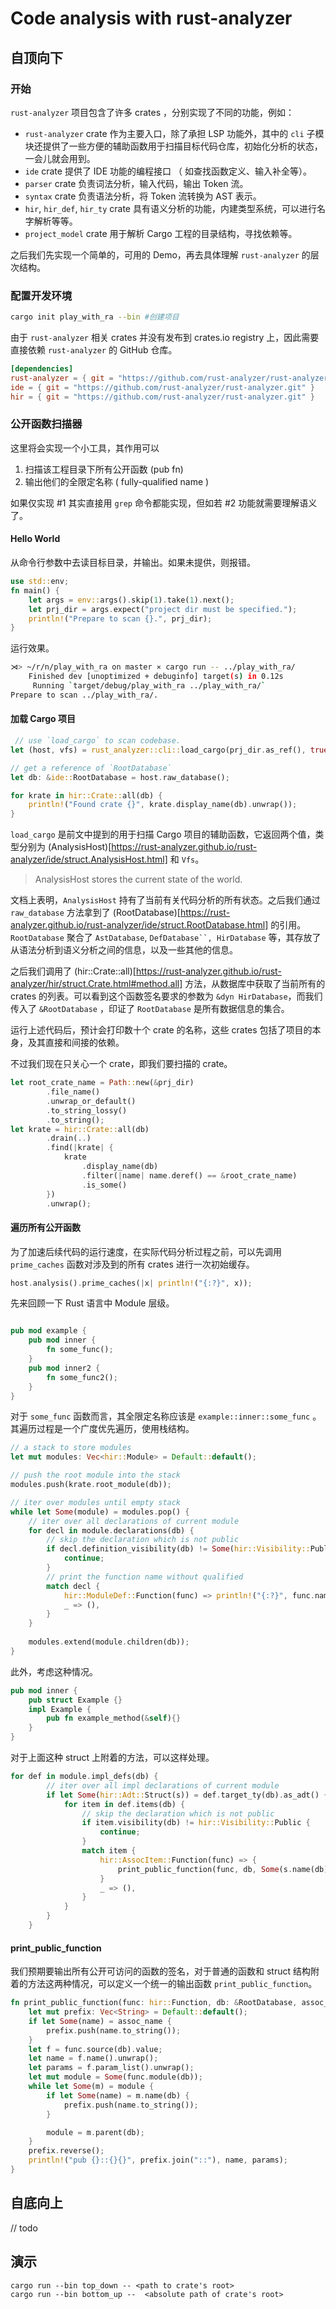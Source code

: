 Code analysis with rust-analyzer
====

自顶向下
------


### 开始

`rust-analyzer` 项目包含了许多 crates ，分别实现了不同的功能，例如：

- `rust-analyzer` crate 作为主要入口，除了承担 LSP 功能外，其中的 `cli` 子模块还提供了一些方便的辅助函数用于扫描目标代码仓库，初始化分析的状态，一会儿就会用到。
- `ide` crate 提供了 IDE 功能的编程接口 （ 如查找函数定义、输入补全等）。
- `parser` crate 负责词法分析，输入代码，输出 Token 流。
- `syntax` crate 负责语法分析，将 Token 流转换为 AST 表示。
- `hir`, `hir_def`, `hir_ty` crate 具有语义分析的功能，内建类型系统，可以进行名字解析等等。
- `project_model` crate 用于解析 Cargo 工程的目录结构，寻找依赖等。

之后我们先实现一个简单的，可用的 Demo，再去具体理解 `rust-analyzer` 的层次结构。

### 配置开发环境

```sh
cargo init play_with_ra --bin #创建项目
```

由于 `rust-analyzer` 相关 crates 并没有发布到 crates.io registry 上，因此需要直接依赖 `rust-analyzer` 的 GitHub 仓库。

```toml
[dependencies]
rust-analyzer = { git = "https://github.com/rust-analyzer/rust-analyzer.git" }
ide = { git = "https://github.com/rust-analyzer/rust-analyzer.git" }
hir = { git = "https://github.com/rust-analyzer/rust-analyzer.git" }
```

### 公开函数扫描器

这里将会实现一个小工具，其作用可以
1. 扫描该工程目录下所有公开函数 (pub fn)
2. 输出他们的全限定名称 ( fully-qualified name )

如果仅实现 #1 其实直接用 `grep` 命令都能实现，但如若 #2 功能就需要理解语义了。


#### Hello World

从命令行参数中去读目标目录，并输出。如果未提供，则报错。

```rs
use std::env;
fn main() {
    let args = env::args().skip(1).take(1).next();
    let prj_dir = args.expect("project dir must be specified.");
    println!("Prepare to scan {}.", prj_dir);
}

```

运行效果。

```sh
⋊> ~/r/n/play_with_ra on master ⨯ cargo run -- ../play_with_ra/
    Finished dev [unoptimized + debuginfo] target(s) in 0.12s
     Running `target/debug/play_with_ra ../play_with_ra/`
Prepare to scan ../play_with_ra/.
```

#### 加载 Cargo 项目

```rs
 // use `load_cargo` to scan codebase.
let (host, vfs) = rust_analyzer::cli::load_cargo(prj_dir.as_ref(), true, false).unwrap();

// get a reference of `RootDatabase`
let db: &ide::RootDatabase = host.raw_database();

for krate in hir::Crate::all(db) {
    println!("Found crate {}", krate.display_name(db).unwrap());
}
```


`load_cargo` 是前文中提到的用于扫描 Cargo 项目的辅助函数，它返回两个值，类型分别为 (AnalysisHost)[https://rust-analyzer.github.io/rust-analyzer/ide/struct.AnalysisHost.html] 和 `Vfs`。


> AnalysisHost stores the current state of the world.


文档上表明，`AnalysisHost` 持有了当前有关代码分析的所有状态。之后我们通过 `raw_database` 方法拿到了 (RootDatabase)[https://rust-analyzer.github.io/rust-analyzer/ide/struct.RootDatabase.html] 的引用。`RootDatabase` 聚合了 `AstDatabase`, `DefDatabase``, HirDatabase` 等，其存放了从语法分析到语义分析之间的信息，以及一些其他的信息。


之后我们调用了 (hir::Crate::all)[https://rust-analyzer.github.io/rust-analyzer/hir/struct.Crate.html#method.all] 方法，从数据库中获取了当前所有的 crates 的列表。可以看到这个函数签名要求的参数为 `&dyn HirDatabase`，而我们传入了 `&RootDatabase` ，印证了 `RootDatabase` 是所有数据信息的集合。


运行上述代码后，预计会打印数十个 crate 的名称，这些 crates 包括了项目的本身，及其直接和间接的依赖。

不过我们现在只关心一个 crate，即我们要扫描的 crate。

```rs
let root_crate_name = Path::new(&prj_dir)
        .file_name()
        .unwrap_or_default()
        .to_string_lossy()
        .to_string();
let krate = hir::Crate::all(db)
        .drain(..)
        .find(|krate| {
            krate
                .display_name(db)
                .filter(|name| name.deref() == &root_crate_name)
                .is_some()
        })
        .unwrap();
```

#### 遍历所有公开函数

为了加速后续代码的运行速度，在实际代码分析过程之前，可以先调用 `prime_caches` 函数对涉及到的所有 crates 进行一次初始缓存。

```rs
host.analysis().prime_caches(|x| println!("{:?}", x));
```

先来回顾一下 Rust 语言中 Module 层级。
```rs

pub mod example {
    pub mod inner {
        fn some_func();
    }
    pub mod inner2 {
        fn some_func2();
    }
}
```

对于 `some_func` 函数而言，其全限定名称应该是 `example::inner::some_func` 。其遍历过程是一个广度优先遍历，使用栈结构。

```rs
// a stack to store modules
let mut modules: Vec<hir::Module> = Default::default();

// push the root module into the stack
modules.push(krate.root_module(db));

// iter over modules until empty stack
while let Some(module) = modules.pop() {
    // iter over all declarations of current module
    for decl in module.declarations(db) {
        // skip the declaration which is not public
        if decl.definition_visibility(db) != Some(hir::Visibility::Public) {
            continue;
        }
        // print the function name without qualified
        match decl {
            hir::ModuleDef::Function(func) => println!("{:?}", func.name(db)),
            _ => (),
        }
    }
    
    modules.extend(module.children(db));
}

```

此外，考虑这种情况。

```rs
pub mod inner {
    pub struct Example {}
    impl Example {
        pub fn example_method(&self){}
    }
}
```

对于上面这种 struct 上附着的方法，可以这样处理。
```rs
for def in module.impl_defs(db) {
        // iter over all impl declarations of current module
        if let Some(hir::Adt::Struct(s)) = def.target_ty(db).as_adt() {
            for item in def.items(db) {
                // skip the declaration which is not public
                if item.visibility(db) != hir::Visibility::Public {
                    continue;
                }
                match item {
                    hir::AssocItem::Function(func) => {
                        print_public_function(func, db, Some(s.name(db)))
                    }
                    _ => (),
                }
            }
        }
    }
```

#### print_public_function
我们预期要输出所有公开可访问的函数的签名，对于普通的函数和 struct 结构附着的方法这两种情况，可以定义一个统一的输出函数 `print_public_function`。

```rs
fn print_public_function(func: hir::Function, db: &RootDatabase, assoc_name: Option<hir::Name>) {
    let mut prefix: Vec<String> = Default::default();
    if let Some(name) = assoc_name {
        prefix.push(name.to_string());
    }
    let f = func.source(db).value;
    let name = f.name().unwrap();
    let params = f.param_list().unwrap();
    let mut module = Some(func.module(db));
    while let Some(m) = module {
        if let Some(name) = m.name(db) {
            prefix.push(name.to_string());
        }

        module = m.parent(db);
    }
    prefix.reverse();
    println!("pub {}::{}{}", prefix.join("::"), name, params);
}
```


自底向上
------

// todo


演示
-----
```
cargo run --bin top_down -- <path to crate's root>
cargo run --bin bottom_up --  <absolute path of crate's root>
```